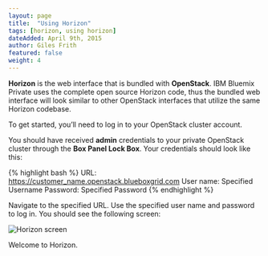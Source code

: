 ```yaml
---
layout: page
title:  "Using Horizon"
tags: [horizon, using horizon]
dateAdded: April 9th, 2015
author: Giles Frith
featured: false
weight: 4
---
```


**Horizon** is the web interface that is bundled with **OpenStack**. IBM Bluemix Private uses the complete open source Horizon code, thus the bundled web interface will look similar to other OpenStack interfaces that utilize the same Horizon codebase.

To get started, you’ll need to log in to your OpenStack cluster account.

You should have received **admin** credentials to your private OpenStack cluster through the **Box Panel Lock Box**. Your credentials should look like this:

{% highlight bash %}
URL: https://customer_name.openstack.blueboxgrid.com
User name: Specified Username
Password: Specified Password
{% endhighlight %}

Navigate to the specified URL. Use the specified user name and password to log in. You should see the following screen:

![Horizon screen]({{site.baseurl}}/img/Horizon_home.png)

Welcome to Horizon.
